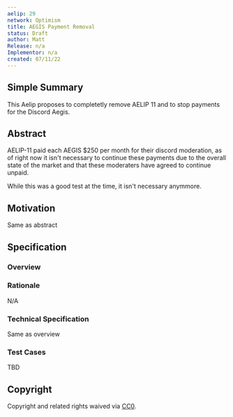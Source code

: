 ```yaml
---
aelip: 29
network: Optimism
title: AEGIS Payment Removal
status: Draft
author: Matt
Release: n/a
Implementor: n/a
created: 07/11/22
---
```


## Simple Summary

This Aelip proposes to completetly remove AELIP 11 and to stop payments for the Discord Aegis.

## Abstract

AELIP-11 paid each AEGIS $250 per month for their discord moderation, as of right now it isn't necessary to continue these payments due to the overall state of the market and that these moderaters have agreed to continue unpaid.

While this was a good test at the time, it isn't necessary anymmore.


## Motivation

Same as abstract

## Specification

### Overview


### Rationale

N/A

### Technical Specification

Same as overview

### Test Cases

TBD

## Copyright

Copyright and related rights waived via [CC0](https://creativecommons.org/publicdomain/zero/1.0/).
